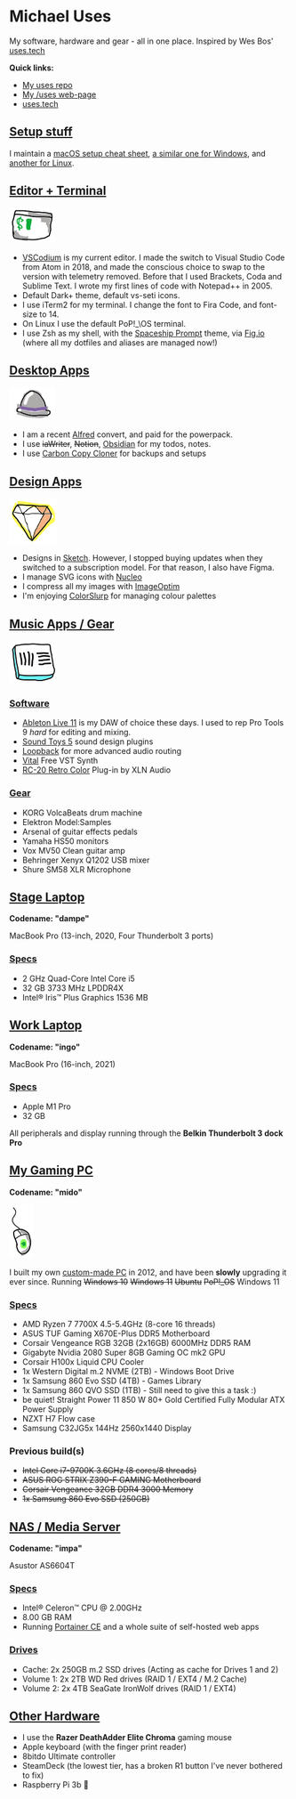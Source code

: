 # Michael Uses

My software, hardware and gear - all in one place. Inspired by Wes Bos' [uses.tech](https://uses.tech/)

**Quick links:**

- [My uses repo](https://github.com/miclgael/uses)
- [My /uses web-page](https://www.michaelgale.dev/uses)
- [uses.tech](https://uses.tech/)

## [Setup stuff](#setup)

I maintain a [macOS setup cheat sheet](https://github.com/miclgael/setup/), [a similar one for Windows](https://github.com/miclgael/setup-win/), and [another for Linux](https://github.com/miclgael/setup-linux).

## [Editor + Terminal](#editor)

![iTerm2 icon](https://raw.githubusercontent.com/miclgael/uses/main/scribbles/uses-iterm.png)

- [VSCodium](https://vscodium.com/) is my current editor. I made the switch to Visual Studio Code from Atom in 2018, and made the conscious choice to swap to the version with telemetry removed. Before that I used Brackets, Coda and Sublime Text. I wrote my first lines of code with Notepad++ in 2005.
- Default Dark+ theme, default vs-seti icons.
- I use iTerm2 for my terminal. I change the font to Fira Code, and font-size to 14.
- On Linux I use the default PoP!_\OS terminal.
- I use Zsh as my shell, with the [Spaceship Prompt](https://github.com/spaceship-prompt/spaceship-prompt) theme, via [Fig.io](https://fig.io) (where all my dotfiles and aliases are managed now!)

## [Desktop Apps](#desktop-apps)

![Alfred App](https://raw.githubusercontent.com/miclgael/uses/main/scribbles/uses-alfred.png)

- I am a recent [Alfred](https://www.alfredapp.com/) convert, and paid for the powerpack.
- I use ~~iaWriter~~, ~~Notion~~, [Obsidian](https://obsidian.md/) for my todos, notes.  
- I use [Carbon Copy Cloner](https://bombich.com/download) for backups and setups

## [Design Apps](#design-apps)

![Sketch App](https://raw.githubusercontent.com/miclgael/uses/main/scribbles/uses-sketch.png)

- Designs in [Sketch](https://www.sketch.com). However, I stopped buying updates when they switched to a subscription model. For that reason, I also have Figma. 
- I manage SVG icons with [Nucleo](https://nucleoapp.com/)
- I compress all my images with [ImageOptim](https://imageoptim.com/mac)
- I'm enjoying [ColorSlurp](https://colorslurp.com/) for managing colour palettes

## [Music Apps / Gear](#music-apps-gear)

![Ableton live icon](https://raw.githubusercontent.com/miclgael/uses/main/scribbles/uses-live10.png)

### [Software](#music-apps-gear--software)

- [Ableton Live 11](https://www.ableton.com/) is my DAW of choice these days. I used to rep Pro Tools 9 *hard* for editing and mixing. 
- [Sound Toys 5](http://soundtoys.com) sound design plugins
- [Loopback](https://rogueamoeba.com/loopback/) for more advanced audio routing
- [Vital](https://vital.audio/) Free VST Synth
- [RC-20 Retro Color](https://www.xlnaudio.com/products/addictive_fx/effect/rc-20_retro_color) Plug-in by XLN Audio

### [Gear](#music-apps-gear--gear)

- KORG VolcaBeats drum machine
- Elektron Model:Samples
- Arsenal of guitar effects pedals
- Yamaha HS50 monitors
- Vox MV50 Clean guitar amp
- Behringer Xenyx Q1202 USB mixer
- Shure SM58 XLR Microphone

## [Stage Laptop](#stage-laptop) 
**Codename: "dampe"**

MacBook Pro (13-inch, 2020, Four Thunderbolt 3 ports)

### [Specs](#stage-laptop--specs)

- 2 GHz Quad-Core Intel Core i5
- 32 GB 3733 MHz LPDDR4X
- Intel® Iris™ Plus Graphics 1536 MB

## [Work Laptop](#work-laptop)
**Codename: "ingo"**

MacBook Pro (16-inch, 2021)

### [Specs](#work-laptop--specs)

- Apple M1 Pro
- 32 GB

All peripherals and display running through the **Belkin Thunderbolt 3 dock Pro**

## [My Gaming PC](#gaming-pc) 
**Codename: "mido"**

![Razor DeathAdder Elite mouse](https://raw.githubusercontent.com/miclgael/uses/main/scribbles/uses-mouse.png)

I built my own [custom-made PC](https://pcpartpicker.com/user/miclgael/saved/bhd8Mp) in 2012, and have been **slowly** upgrading it ever since. Running ~~Windows 10~~ ~~Windows 11~~ ~~Ubuntu~~ ~~PoP!\_OS~~ Windows 11

### [Specs](#gaming-pc--specs)

- AMD Ryzen 7 7700X 4.5-5.4GHz (8-core 16 threads)
- ASUS TUF Gaming X670E-Plus DDR5 Motherboard
- Corsair Vengeance RGB 32GB (2x16GB) 6000MHz DDR5 RAM
- Gigabyte Nvidia 2080 Super 8GB Gaming OC mk2 GPU
- Corsair H100x Liquid CPU Cooler
- 1x Western Digital m.2 NVME (2TB) - Windows Boot Drive
- 1x Samsung 860 Evo SSD (4TB) - Games Library
- 1x Samsung 860 QVO SSD (1TB) - Still need to give this a task :) 
- be quiet! Straight Power 11 850 W 80+ Gold Certified Fully Modular ATX Power Supply
- NZXT H7 Flow case
- Samsung C32JG5x 144Hz 2560x1440 Display

### Previous build(s)

- ~~Intel Core i7-9700K 3.6GHz (8 cores/8 threads)~~
- ~~ASUS ROG STRIX Z390-F GAMING Motherboard~~
- ~~Corsair Vengeance 32GB DDR4 3000 Memory~~
- ~~1x Samsung 860 Evo SSD (250GB)~~

## [NAS / Media Server](#nas) 
**Codename: "impa"**

Asustor AS6604T 

### [Specs](#nas--specs)
- Intel® Celeron™ CPU @ 2.00GHz
- 8.00 GB RAM
- Running [Portainer CE](https://docs.portainer.io/start/install-ce) and a whole suite of self-hosted web apps

### [Drives](#nas--drives)
- Cache: 2x 250GB m.2 SSD drives (Acting as cache for Drives 1 and 2)
- Volume 1: 2x 2TB WD Red drives (RAID 1 / EXT4 / M.2 Cache)
- Volume 2: 2x 4TB SeaGate IronWolf drives (RAID 1 / EXT4)

## [Other Hardware](#other)

- I use the **Razer DeathAdder Elite Chroma** gaming mouse
- Apple keyboard (with the finger print reader)
- 8bitdo Ultimate controller
- SteamDeck (the lowest tier, has a broken R1 button I've never bothered to fix)
- Raspberry Pi 3b 🍇

